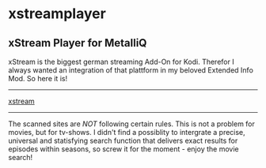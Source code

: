 # xstreamplayer
## xStream Player for MetalliQ

xStream is the biggest german streaming Add-On for Kodi. Therefor I always wanted an integration of that plattform in my beloved Extended Info Mod.
So here it is!

*** 

[xstream](https://github.com/xStream-Kodi/plugin.video.xstream)

***

The scanned sites are *NOT* following certain rules. This is not a problem for movies, but for tv-shows. I didn't find a possiblity to intergrate a precise, universal and statisfying search function that delivers exact results for episodes within seasons, so screw it for the moment - enjoy the movie search! 
